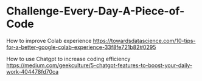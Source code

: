 # Challenge-Every-Day-A-Piece-of-Code

How to improve Colab experience
https://towardsdatascience.com/10-tips-for-a-better-google-colab-experience-33f8fe721b82#0295

How to use Chatgpt to increase coding efficiency
https://medium.com/geekculture/5-chatgpt-features-to-boost-your-daily-work-404478fd70ca
